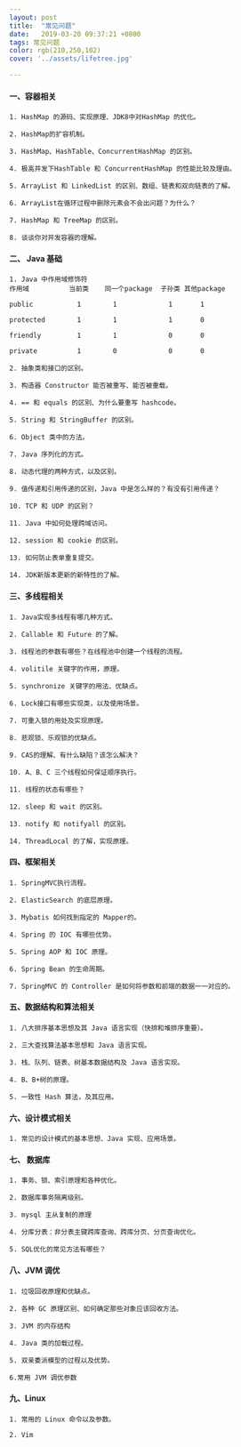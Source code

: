```yaml
---
layout: post
title:  "常见问题"
date:   2019-03-20 09:37:21 +0800
tags: 常见问题
color: rgb(210,250,102)
cover: '../assets/lifetree.jpg'

---
```


#### 一、容器相关

	1. HashMap 的源码、实现原理、JDK8中对HashMap 的优化。

	2. HashMap的扩容机制。

	3. HashMap、HashTable、ConcurrentHashMap 的区别。

	4. 极高并发下HashTable 和 ConcurrentHashMap 的性能比较及理由。

	5. ArrayList 和 LinkedList 的区别、数组、链表和双向链表的了解。

	6. ArrayList在循环过程中删除元素会不会出问题？为什么？

	7. HashMap 和 TreeMap 的区别。

	8. 谈谈你对并发容器的理解。

#### 二、 Java 基础

	1. Java 中作用域修饰符
	作用域		     当前类	同一个package	子孙类	其他package

	public		     1		  1				1		1

	protected		 1		  1				1		0

	friendly		 1		  1				0		0

	private 		 1		  0				0		0

	2. 抽象类和接口的区别。

	3. 构造器 Constructor 能否被重写、能否被重载。

	4. == 和 equals 的区别、为什么要重写 hashcode。

	5. String 和 StringBuffer 的区别。

	6. Object 类中的方法。

	7. Java 序列化的方式。

	8. 动态代理的两种方式，以及区别。

	9. 值传递和引用传递的区别，Java 中是怎么样的？有没有引用传递？

	10. TCP 和 UDP 的区别？

	11. Java 中如何处理跨域访问。

	12. session 和 cookie 的区别。

	13. 如何防止表单重复提交。

	14. JDK新版本更新的新特性的了解。

#### 三、多线程相关

	1. Java实现多线程有哪几种方式。

	2. Callable 和 Future 的了解。

	3. 线程池的参数有哪些？在线程池中创建一个线程的流程。

	4. volitile 关键字的作用，原理。

	5. synchronize 关键字的用法、优缺点。

	6. Lock接口有哪些实现类，以及使用场景。

	7. 可重入锁的用处及实现原理。

	8. 悲观锁、乐观锁的优缺点。

	9. CAS的理解、有什么缺陷？该怎么解决？

	10. A、B、C 三个线程如何保证顺序执行。

	11. 线程的状态有哪些？

	12. sleep 和 wait 的区别。

	13. notify 和 notifyall 的区别。

	14. ThreadLocal 的了解，实现原理。


#### 四、框架相关

	1. SpringMVC执行流程。

	2. ElasticSearch 的底层原理。

	3. Mybatis 如何找到指定的 Mapper的。

	4. Spring 的 IOC 有哪些优势。

	5. Spring AOP 和 IOC 原理。

	6. Spring Bean 的生命周期。

	7. SpringMVC 的 Controller 是如何将参数和前端的数据一一对应的。

#### 五、数据结构和算法相关

	1. 八大排序基本思想及其 Java 语言实现（快排和堆排序重要）。

	2. 三大查找算法基本思想和 Java 语言实现。

	3. 栈、队列、链表、树基本数据结构及 Java 语言实现。

	4. B、B+树的原理。

	5. 一致性 Hash 算法，及其应用。

#### 六、设计模式相关

	1. 常见的设计模式的基本思想、Java 实现、应用场景。

#### 七、 数据库

	1. 事务、锁、索引原理和各种优化。

	2. 数据库事务隔离级别。

	3. mysql 主从复制的原理

	4. 分库分表：非分表主键跨库查询、跨库分页、分页查询优化。

	5. SQL优化的常见方法有哪些？

#### 八、JVM 调优

	1. 垃圾回收原理和优缺点。

	2. 各种 GC 原理区别、如何确定那些对象应该回收方法。

	3. JVM 的内存结构

	4. Java 类的加载过程。

	5. 双亲委派模型的过程以及优势。

	6.常用 JVM 调优参数

#### 九、Linux

	1. 常用的 Linux 命令以及参数。

	2. Vim






